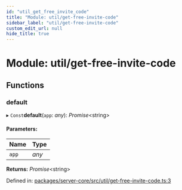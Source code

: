 ```yaml
---
id: "util_get_free_invite_code"
title: "Module: util/get-free-invite-code"
sidebar_label: "util/get-free-invite-code"
custom_edit_url: null
hide_title: true
---
```


# Module: util/get-free-invite-code

## Functions

### default

▸ `Const`**default**(`app`: *any*): *Promise*<string\>

#### Parameters:

Name | Type |
:------ | :------ |
`app` | *any* |

**Returns:** *Promise*<string\>

Defined in: [packages/server-core/src/util/get-free-invite-code.ts:3](https://github.com/xr3ngine/xr3ngine/blob/a16a45d7e/packages/server-core/src/util/get-free-invite-code.ts#L3)
